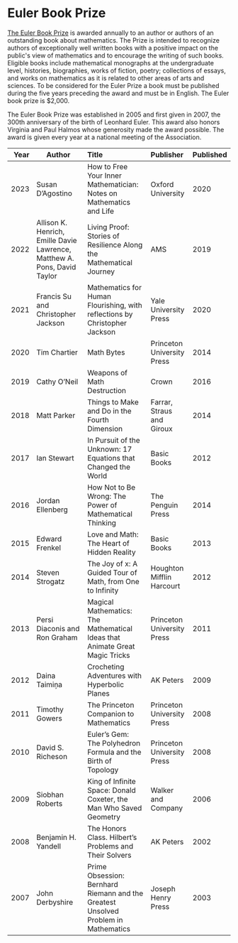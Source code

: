 # Euler Book Prize

[The Euler Book Prize](https://maa.org/euler-book-prize/) is awarded annually to an author or authors of an outstanding book about mathematics. The Prize is intended to recognize authors of exceptionally well written books with a positive impact on the public's view of mathematics and to encourage the writing of such books. Eligible books include mathematical monographs at the undergraduate level, histories, biographies, works of fiction, poetry; collections of essays, and works on mathematics as it is related to other areas of arts and sciences. To be considered for the Euler Prize a book must be published during the five years preceding the award and must be in English. The Euler book prize is $2,000.

The Euler Book Prize was established in 2005 and first given in 2007, the 300th anniversary of the birth of Leonhard Euler. This award also honors Virginia and Paul Halmos whose generosity made the award possible. The award is given every year at a national meeting of the Association.

Year|Author|Title|Publisher|Published
-:|-|:-|:-|-
2023|Susan D’Agostino|How to Free Your Inner Mathematician: Notes on Mathematics and Life|Oxford University|2020
2022|Allison K. Henrich, Emille Davie Lawrence, Matthew A. Pons, David Taylor|Living Proof: Stories of Resilience Along the Mathematical Journey|AMS|2019
2021|Francis Su and Christopher Jackson|Mathematics for Human Flourishing, with reflections by Christopher Jackson|Yale University Press|2020
2020|Tim Chartier|Math Bytes|Princeton University Press|2014
2019|Cathy O’Neil|Weapons of Math Destruction|Crown|2016
2018|Matt Parker|Things to Make and Do in the Fourth Dimension|Farrar, Straus and Giroux|2014
2017|Ian Stewart|In Pursuit of the Unknown: 17 Equations that Changed the World|Basic Books|2012
2016|Jordan Ellenberg|How Not to Be Wrong: The Power of Mathematical Thinking|The Penguin Press|2014
2015|Edward Frenkel|Love and Math: The Heart of Hidden Reality|Basic Books|2013
2014|Steven Strogatz|The Joy of x: A Guided Tour of Math, from One to Infinity|Houghton Mifflin Harcourt|2012
2013|Persi Diaconis and Ron Graham|Magical Mathematics: The Mathematical Ideas that Animate Great Magic Tricks|Princeton University Press|2011
2012|Daina Taimiņa|Crocheting Adventures with Hyperbolic Planes|AK Peters|2009
2011|Timothy Gowers|The Princeton Companion to Mathematics|Princeton University Press|2008
2010|David S. Richeson|Euler’s Gem: The Polyhedron Formula and the Birth of Topology|Princeton University Press|2008
2009|Siobhan Roberts|King of Infinite Space: Donald Coxeter, the Man Who Saved Geometry|Walker and Company|2006
2008|Benjamin H. Yandell|The Honors Class. Hilbert’s Problems and Their Solvers|AK Peters|2002
2007|John Derbyshire|Prime Obsession: Bernhard Riemann and the Greatest Unsolved Problem in Mathematics|Joseph Henry Press|2003
